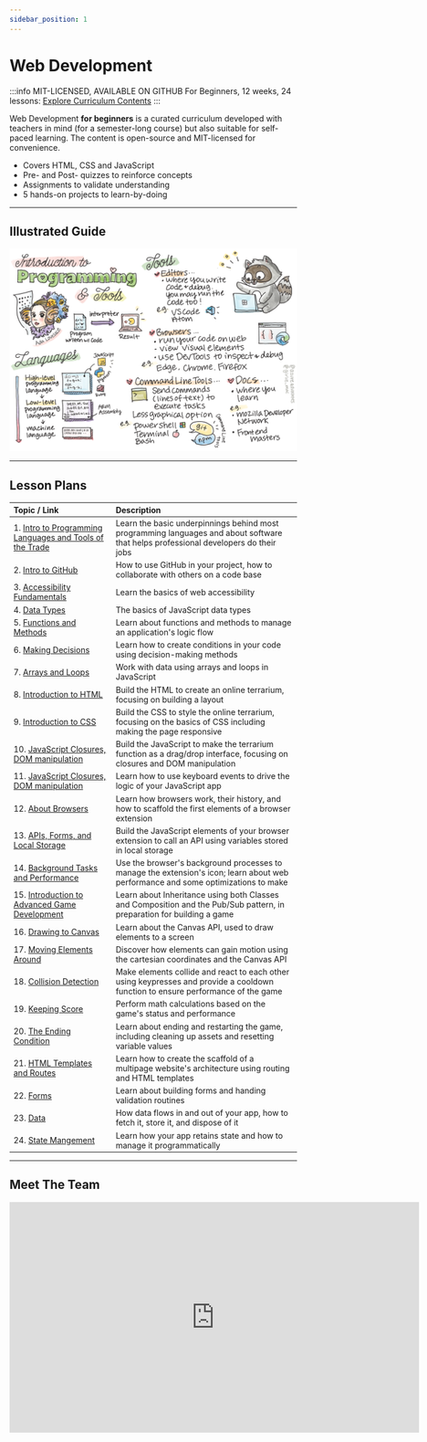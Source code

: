 ```yaml
---
sidebar_position: 1
---
```


# Web Development

:::info MIT-LICENSED, AVAILABLE ON GITHUB
For Beginners, 12 weeks, 24 lessons: [Explore Curriculum Contents](https://github.com/microsoft/Web-Dev-For-Beginners) 
:::

Web Development **for beginners** is a curated curriculum developed with teachers in mind (for a semester-long course) but also suitable for self-paced learning. The content is open-source and MIT-licensed for convenience.

 * Covers HTML, CSS and JavaScript
 * Pre- and Post- quizzes to reinforce concepts
 * Assignments to validate understanding
 * 5 hands-on projects to learn-by-doing

---

## Illustrated Guide

![WebDevSketchNote](./../../static/img/curricula/curricula-web.png)

---

## Lesson Plans

| Topic / Link | Description |
|:---|:---|
| 1. [Intro to Programming Languages and Tools of the Trade](https://microsoft.github.io/Web-Dev-For-Beginners/#/1-getting-started-lessons/1-intro-to-programming-languages/README) | Learn the basic underpinnings behind most programming languages and about software that helps professional developers do their jobs |
| 2. [Intro to GitHub](https://microsoft.github.io/Web-Dev-For-Beginners/#/1-getting-started-lessons/2-github-basics/README) | How to use GitHub in your project, how to collaborate with others on a code base |
| 3. [Accessibility Fundamentals](https://microsoft.github.io/Web-Dev-For-Beginners/#/1-getting-started-lessons/3-accessibility/README) | Learn the basics of web accessibility |
| 4. [Data Types](https://microsoft.github.io/Web-Dev-For-Beginners/#/2-js-basics/1-data-types/README) | The basics of JavaScript data types|
| 5. [Functions and Methods](https://microsoft.github.io/Web-Dev-For-Beginners/#/2-js-basics/2-functions-methods/README) | Learn about functions and methods to manage an application's logic flow |
| 6. [Making Decisions](https://microsoft.github.io/Web-Dev-For-Beginners/#/2-js-basics/3-making-decisions/README) | Learn how to create conditions in your code using decision-making methods|
| 7. [Arrays and Loops](https://microsoft.github.io/Web-Dev-For-Beginners/#/2-js-basics/4-arrays-loops/README) |Work with data using arrays and loops in JavaScript |
| 8. [Introduction to HTML](https://microsoft.github.io/Web-Dev-For-Beginners/#/3-terrarium/1-intro-to-html/README) |Build the HTML to create an online terrarium, focusing on building a layout |
| 9. [Introduction to CSS](https://microsoft.github.io/Web-Dev-For-Beginners/#/3-terrarium/2-intro-to-css/README) | Build the CSS to style the online terrarium, focusing on the basics of CSS including making the page responsive|
| 10. [JavaScript Closures, DOM manipulation](https://microsoft.github.io/Web-Dev-For-Beginners/#/3-terrarium/3-intro-to-DOM-and-closures/README) | Build the JavaScript to make the terrarium function as a drag/drop interface, focusing on closures and DOM manipulation|
| 11. [JavaScript Closures, DOM manipulation](https://microsoft.github.io/Web-Dev-For-Beginners/#/4-typing-game/typing-game/README) |Learn how to use keyboard events to drive the logic of your JavaScript app |
| 12. [About Browsers](https://microsoft.github.io/Web-Dev-For-Beginners/#/5-browser-extension/1-about-browsers/README) | Learn how browsers work, their history, and how to scaffold the first elements of a browser extension|
| 13. [APIs, Forms, and Local Storage](https://microsoft.github.io/Web-Dev-For-Beginners/#/5-browser-extension/2-forms-browsers-local-storage/README.md)  |Build the JavaScript elements of your browser extension to call an API using variables stored in local storage     |
| 14. [Background Tasks and Performance](https://microsoft.github.io/Web-Dev-For-Beginners/#/5-browser-extension/3-background-tasks-and-performance/README.md)    | Use the browser's background processes to manage the extension's icon; learn about web performance and some optimizations to make  |
| 15. [Introduction to Advanced Game Development](https://microsoft.github.io/Web-Dev-For-Beginners/#/6-space-game/1-introduction/README.md)  |Learn about Inheritance using both Classes and Composition and the Pub/Sub pattern, in preparation for building a game|
| 16. [Drawing to Canvas](https://microsoft.github.io/Web-Dev-For-Beginners/#/6-space-game/2-drawing-to-canvas/README.md)     | Learn about the Canvas API, used to draw elements to a screen           |
| 17. [Moving Elements Around](https://microsoft.github.io/Web-Dev-For-Beginners/#/6-space-game/3-moving-elements-around/README.md)| Discover how elements can gain motion using the cartesian coordinates and the Canvas API  |
| 18. [Collision Detection](https://microsoft.github.io/Web-Dev-For-Beginners/#/6-space-game/4-collision-detection/README.md) | Make elements collide and react to each other using keypresses and provide a cooldown function to ensure performance of the game  |
| 19. [Keeping Score](https://microsoft.github.io/Web-Dev-For-Beginners/#/6-space-game/5-keeping-score/README.md)   |Perform math calculations based on the game's status and performance    |
| 20. [The Ending Condition](https://microsoft.github.io/Web-Dev-For-Beginners/#/6-space-game/6-end-condition/README.md)            |Learn about ending and restarting the game, including cleaning up assets and resetting variable values    |
| 21. [HTML Templates and Routes](https://microsoft.github.io/Web-Dev-For-Beginners/#/7-bank-project/1-template-route/README.md) | Learn how to create the scaffold of a multipage website's architecture using routing and HTML templates     |
| 22. [Forms](https://microsoft.github.io/Web-Dev-For-Beginners/#/7-bank-project/2-forms/README.md)    | Learn about building forms and handing validation routines    |
| 23. [Data](https://microsoft.github.io/Web-Dev-For-Beginners/#/7-bank-project/3-data/README.md) | How data flows in and out of your app, how to fetch it, store it, and dispose of it |
| 24. [State Mangement](hhttps://microsoft.github.io/Web-Dev-For-Beginners/#/7-bank-project/4-state-management/README.md)  | Learn how your app retains state and how to manage it programmatically|

---

## Meet The Team

<iframe width="718" height="404" src="https://www.youtube.com/embed/R1wrdtmBSII" title="Announcing: Web Development for Beginners" frameborder="0" allow="accelerometer; autoplay; clipboard-write; encrypted-media; gyroscope; picture-in-picture" allowfullscreen></iframe>